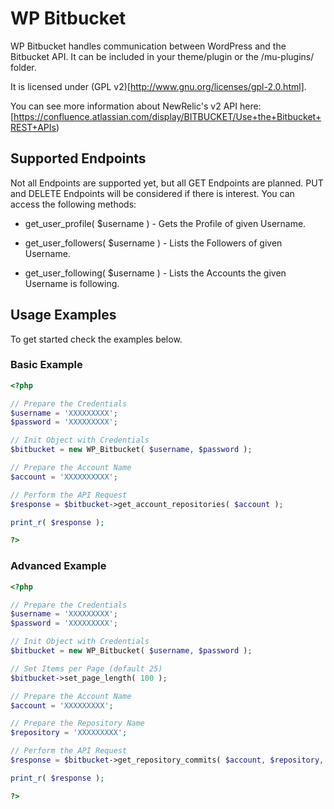 # WP Bitbucket

WP Bitbucket handles communication between WordPress and the Bitbucket API. It can be included in your theme/plugin or the /mu-plugins/ folder.

It is licensed under (GPL v2)[http://www.gnu.org/licenses/gpl-2.0.html].

You can see more information about NewRelic's v2 API here: [https://confluence.atlassian.com/display/BITBUCKET/Use+the+Bitbucket+REST+APIs)

## Supported Endpoints

Not all Endpoints are supported yet, but all GET Endpoints are planned. PUT and DELETE Endpoints will be considered if there is interest. You can access the following methods:

* get_user_profile( $username ) - Gets the Profile of given Username.

* get_user_followers( $username ) - Lists the Followers of given Username.

* get_user_following( $username ) - Lists the Accounts the given Username is following.

## Usage Examples

To get started check the examples below.

### Basic Example

```php
<?php

// Prepare the Credentials
$username = 'XXXXXXXXX';
$password = 'XXXXXXXXX';

// Init Object with Credentials
$bitbucket = new WP_Bitbucket( $username, $password );

// Prepare the Account Name
$account = 'XXXXXXXXXX';

// Perform the API Request
$response = $bitbucket->get_account_repositories( $account );

print_r( $response );

?>
```

### Advanced Example

```php
<?php

// Prepare the Credentials
$username = 'XXXXXXXXX';
$password = 'XXXXXXXXX';

// Init Object with Credentials
$bitbucket = new WP_Bitbucket( $username, $password );

// Set Items per Page (default 25)
$bitbucket->set_page_length( 100 );

// Prepare the Account Name
$account = 'XXXXXXXXX';

// Prepare the Repository Name
$repository = 'XXXXXXXXX';

// Perform the API Request
$response = $bitbucket->get_repository_commits( $account, $repository, $page = 1 );

print_r( $response );

?>
```